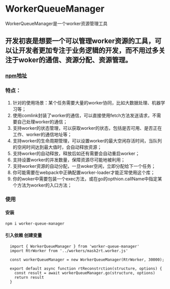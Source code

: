 # WorkerQueueManager
 WorkerQueueManager是一个worker资源管理工具

## 开发初衷是想要一个可以管理worker资源的工具，可以让开发者更加专注于业务逻辑的开发，而不用过多关注于woker的通信、资源分配、资源管理。
### [npm地址](https://github.com/solace-lee/worker-queue-manager)

### 特点：
1. 针对的使用场景：某个任务需要大量的worker协同，比如大数据处理、机器学习等；
2. 使用comlink封装了worker的通信，可以直接使用fetch方法发送请求，不需要自己处理worker的通信；
3. 支持worker的状态管理，可以获取worker的状态，包括是否可用、是否正在工作、worker的通信地址等；
4. 支持worker的生命周期管理，可以设置worker的最大空闲存活时间，当队列的空闲时间达到最大值时，会自动释放资源；
5. 支持worker的自动释放，释放后如还有需要会自动重启worker；
6. 支持设置worker的并发数量，保障资源尽可能地被利用；
7. 支持worker资源的自动分配，一旦woker空闲，立即分配给下一个任务；
8. 你可能需要在webpack中正确配置worker-loader才能正常使用这个库；
9. 你的woker中需要包装一个exec方法，或在go的opthion.callName中指定某个方法为worker的入口方法；


### 使用

#### 安装
`npm i worker-queue-manager`

#### 引入依赖 创建变量
```
  import { WorkerQueueManager } from 'worker-queue-manager'
  import RtrWorker from '../workers/mask2rt.worker.js'

  const workerQueueManager = new WorkerQueueManager(RtrWorker, 30000);

  export default async function rtReconstrction(structure, options) {
    const result = await workerQueueManager.go(structure, options)
    return result
  }
```
